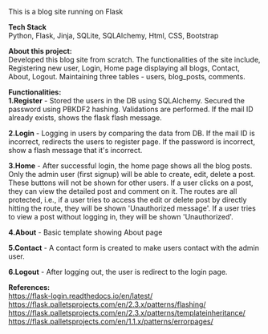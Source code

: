 This is a blog site running on Flask

**Tech Stack**   
Python, Flask, Jinja, SQLite, SQLAlchemy, Html, CSS, Bootstrap

**About this project:**  
Developed this blog site from scratch.
The functionalities of the site include, Registering new user, Login, Home page displaying all blogs, Contact, About, Logout.
Maintaining three tables - users, blog_posts, comments.

**Functionalities:**  
**1.Register** - Stored the users in the DB using SQLAlchemy. Secured the password using PBKDF2 hashing.
Validations are performed. If the mail ID already exists, shows the flask flash message.  

**2.Login** - Logging in users by comparing the data from DB. If the mail ID is incorrect, redirects the users to register page. If the password is incorrect, show a flash message that it's incorrect.  

**3.Home** - After successful login, the home page shows all the blog posts. Only the admin user (first signup) will be able to create, edit, delete a post. These buttons will not be shown for other users.
If a user clicks on a post, they can view the detailed post and comment on it.
The routes are all protected, i.e., if a user tries to access the edit or delete post by directly hitting the route, they will be shown 'Unauthorized message'.
If a user tries to view a post without logging in, they will be shown 'Unauthorized'.  

**4.About** - Basic template showing About page  

**5.Contact** - A contact form is created to make users contact with the admin user.  

**6.Logout** - After logging out, the user is redirect to the login page.  

**References:**  
https://flask-login.readthedocs.io/en/latest/  
https://flask.palletsprojects.com/en/2.3.x/patterns/flashing/  
https://flask.palletsprojects.com/en/2.3.x/patterns/templateinheritance/  
https://flask.palletsprojects.com/en/1.1.x/patterns/errorpages/  
